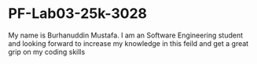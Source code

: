# PF-Lab03-25k-3028
My name is Burhanuddin Mustafa. I am an  Software Engineering student and looking forward to increase my knowledge in this feild and get a great grip on my coding skills
